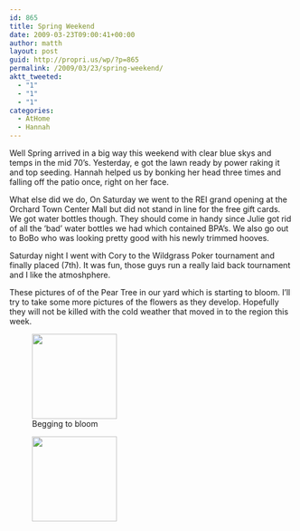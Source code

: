```yaml
---
id: 865
title: Spring Weekend
date: 2009-03-23T09:00:41+00:00
author: matth
layout: post
guid: http://propri.us/wp/?p=865
permalink: /2009/03/23/spring-weekend/
aktt_tweeted:
  - "1"
  - "1"
  - "1"
categories:
  - AtHome
  - Hannah
---
```

Well Spring arrived in a big way this weekend with clear blue skys and temps in the mid 70&#8217;s. Yesterday, e got the lawn ready by power raking it and top seeding. Hannah helped us by bonking her head three times and falling off the patio once, right on her face.

What else did we do, On Saturday we went to the REI grand opening at the Orchard Town Center Mall but did not stand in line for the free gift cards. We got water bottles though. They should come in handy since Julie got rid of all the &#8216;bad&#8217; water bottles we had which contained BPA&#8217;s. We also go out to BoBo who was looking pretty good with his newly trimmed hooves.

Saturday night I went with Cory to the Wildgrass Poker tournament and finally placed (7th). It was fun, those guys run a really laid back tournament and I like the atmoshphere.

These pictures of of the Pear Tree in our yard which is starting to bloom. I&#8217;ll try to take some more pictures of the flowers as they develop. Hopefully they will not be killed with the cold weather that moved in to the region this week.

<div id='gallery-1' class='gallery galleryid-865 gallery-columns-3 gallery-size-thumbnail'>
  <figure class='gallery-item'> 
  
  <div class='gallery-icon portrait'>
    <a href='http://localhost/2009/03/23/spring-weekend/photo-1/'><img width="150" height="150" src="http://localhost/wp-content/uploads/2009/03/photo-1-150x150.jpg" class="attachment-thumbnail size-thumbnail" alt="" aria-describedby="gallery-1-866" srcset="http://localhost/wp-content/uploads/2009/03/photo-1-150x150.jpg 150w, http://localhost/wp-content/uploads/2009/03/photo-1-100x100.jpg 100w" sizes="100vw" /></a>
  </div><figcaption class='wp-caption-text gallery-caption' id='gallery-1-866'> Begging to bloom </figcaption></figure><figure class='gallery-item'> 
  
  <div class='gallery-icon landscape'>
    <a href='http://localhost/2009/03/23/spring-weekend/photo/'><img width="150" height="150" src="http://localhost/wp-content/uploads/2009/03/photo-150x150.jpg" class="attachment-thumbnail size-thumbnail" alt="" srcset="http://localhost/wp-content/uploads/2009/03/photo-150x150.jpg 150w, http://localhost/wp-content/uploads/2009/03/photo-100x100.jpg 100w" sizes="100vw" /></a>
  </div></figure>
</div>